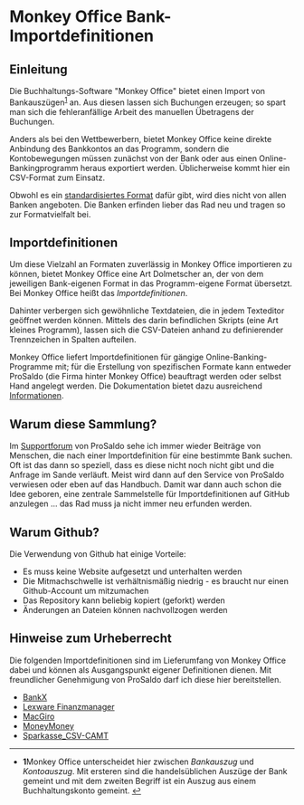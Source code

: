 # Monkey Office Bank-Importdefinitionen 

## Einleitung

Die Buchhaltungs-Software "Monkey Office" bietet einen Import von Bankauszügen<sup id="a1">[1](#f1)</sup> an. Aus diesen lassen sich Buchungen erzeugen; so spart man sich die fehleranfällige Arbeit des manuellen Übetragens der Buchungen. 

Anders als bei den Wettbewerbern, bietet Monkey Office keine direkte Anbindung des Bankkontos an das Programm, sondern die Kontobewegungen müssen zunächst von der Bank oder aus einen Online-Bankingprogramm heraus exportiert werden. Üblicherweise kommt hier ein CSV-Format zum Einsatz. 

Obwohl es ein [standardisiertes Format](https://de.wikipedia.org/wiki/MT940) dafür gibt, wird dies nicht von allen Banken angeboten. Die Banken erfinden lieber das Rad neu und tragen so zur Formatvielfalt bei. 

## Importdefinitionen 

Um diese Vielzahl an Formaten zuverlässig in Monkey Office importieren zu können, bietet Monkey Office eine Art Dolmetscher an, der von dem jeweiligen Bank-eigenen Format in das Programm-eigene Format übersetzt. Bei Monkey Office heißt das _Importdefinitionen_. 

Dahinter verbergen sich gewöhnliche Textdateien, die in jedem Texteditor geöffnet werden können. Mittels des darin befindlichen Skripts (eine Art kleines Programm), lassen sich die CSV-Dateien anhand zu definierender Trennzeichen in Spalten aufteilen.

Monkey Office liefert Importdefinitionen für gängige Online-Banking-Programme mit; für die Erstellung von spezifischen Formate kann entweder ProSaldo (die Firma hinter Monkey Office) beauftragt werden oder selbst Hand angelegt werden. Die Dokumentation bietet dazu ausreichend [Informationen](https://www.monkey-office.de/doc/MonKey_Office_-_Importdefinitionen_fur_Bankauszuge.html#26708153).

## Warum diese Sammlung?

Im [Supportforum](https://prosaldo.zendesk.com/hc/de/community) von ProSaldo sehe ich immer wieder Beiträge von Menschen, die nach einer Importdefinition für eine bestimmte Bank suchen. Oft ist das dann so speziell, dass es diese nicht noch nicht gibt und die Anfrage im Sande verläuft. Meist wird dann auf den Service von ProSaldo verwiesen oder eben auf das Handbuch. Damit war dann auch schon die Idee geboren, eine zentrale Sammelstelle für Importdefinitionen auf GitHub anzulegen ... das Rad muss ja nicht immer neu erfunden werden.


## Warum Github?

Die Verwendung von Github hat einige Vorteile:

* Es muss keine Website aufgesetzt und unterhalten werden
* Die Mitmachschwelle ist verhältnismäßig niedrig - es braucht nur einen Github-Account um mitzumachen
* Das Repository kann beliebig kopiert (geforkt) werden
* Änderungen an Dateien können nachvollzogen werden

## Hinweise zum Urheberrecht

Die folgenden Importdefinitionen sind im Lieferumfang von Monkey Office dabei und können als Ausgangspunkt eigener Definitionen dienen. Mit freundlicher Genehmigung von ProSaldo darf ich diese hier bereitstellen. 

* [BankX](BankX.txt)
* [Lexware Finanzmanager](Lexware_Finanzmanager.txt)
* [MacGiro](MacGiro.txt)
* [MoneyMoney](MoneyMoney.txt)
* [Sparkasse_CSV-CAMT](Sparkasse_CSV-CAMT.txt)


---
* <b id="f1">1</b>Monkey Office unterscheidet hier zwischen _Bankauszug_ und _Kontoauszug_. Mit ersteren sind die handelsüblichen Auszüge der Bank gemeint und mit dem zweiten Begriff ist ein Auszug aus einem Buchhaltungskonto gemeint. [↩](#a1)

